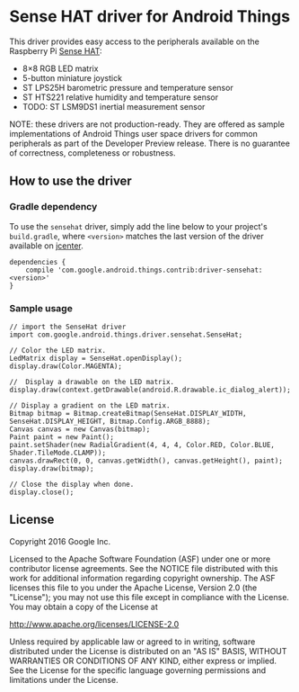 Sense HAT driver for Android Things
=====================================

This driver provides easy access to the peripherals available on the Raspberry Pi [Sense HAT][product]:

- 8×8 RGB LED matrix
- 5-button miniature joystick
- ST LPS25H barometric pressure and temperature sensor
- ST HTS221 relative humidity and temperature sensor
- TODO: ST LSM9DS1 inertial measurement sensor


NOTE: these drivers are not production-ready. They are offered as sample
implementations of Android Things user space drivers for common peripherals
as part of the Developer Preview release. There is no guarantee
of correctness, completeness or robustness.

How to use the driver
---------------------

### Gradle dependency

To use the `sensehat` driver, simply add the line below to your project's `build.gradle`,
where `<version>` matches the last version of the driver available on [jcenter][jcenter].

```
dependencies {
    compile 'com.google.android.things.contrib:driver-sensehat:<version>'
}
```

### Sample usage

```
// import the SenseHat driver
import com.google.android.things.driver.sensehat.SenseHat;
```
```
// Color the LED matrix.
LedMatrix display = SenseHat.openDisplay();
display.draw(Color.MAGENTA);
```
```
//  Display a drawable on the LED matrix.
display.draw(context.getDrawable(android.R.drawable.ic_dialog_alert));
```
```
// Display a gradient on the LED matrix.
Bitmap bitmap = Bitmap.createBitmap(SenseHat.DISPLAY_WIDTH, SenseHat.DISPLAY_HEIGHT, Bitmap.Config.ARGB_8888);
Canvas canvas = new Canvas(bitmap);
Paint paint = new Paint();
paint.setShader(new RadialGradient(4, 4, 4, Color.RED, Color.BLUE, Shader.TileMode.CLAMP));
canvas.drawRect(0, 0, canvas.getWidth(), canvas.getHeight(), paint);
display.draw(bitmap);
```
```
// Close the display when done.
display.close();
```

License
-------

Copyright 2016 Google Inc.

Licensed to the Apache Software Foundation (ASF) under one or more contributor
license agreements.  See the NOTICE file distributed with this work for
additional information regarding copyright ownership.  The ASF licenses this
file to you under the Apache License, Version 2.0 (the "License"); you may not
use this file except in compliance with the License.  You may obtain a copy of
the License at

  http://www.apache.org/licenses/LICENSE-2.0

Unless required by applicable law or agreed to in writing, software
distributed under the License is distributed on an "AS IS" BASIS, WITHOUT
WARRANTIES OR CONDITIONS OF ANY KIND, either express or implied.  See the
License for the specific language governing permissions and limitations under
the License.

[product]: https://www.raspberrypi.org/products/sense-hat/
[jcenter]: https://bintray.com/google/androidthings/contrib-driver-sensehat

